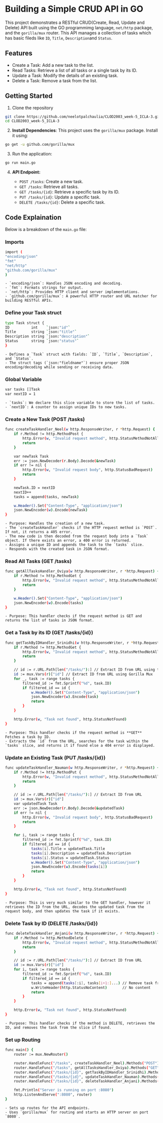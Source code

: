 ﻿# Building a Simple CRUD API in GO

This project demonstrates a RESTful CRUD(Create, Read, Update and Delete) API built using the GO programmimg language, `net/http` package, and the `gorilla/mux` router. This API manages a collection of tasks which has basic fileds like `ID`, `Title`, `Description`and `Status`.

## Features

- Create a Task: Add a new task to the list.
- Read Tasks: Retrieve a list of all tasks or a single task by its ID.
- Update a Task: Modify the details of an existing task.
- Delete a Task: Remove a task from the list.

## Getting Started

1. Clone the repository

```bash
git clone https://github.com/neelotpalchaulia/CLOD2003_week-5_ICLA-3.git
cd CLOD2003_week-5_ICLA-3
```

2. **Install Dependencies**: This project uses the `gorilla/mux` package. Install it using:

```bash
go get -u github.com/gorilla/mux
```

3. Run the application:

```bash
go run main.go
```

4. **API Endpoint:**

    - `POST /tasks`: Create a new task.
    - `GET /tasks`: Retrieve all tasks.
    - `GET /tasks/{id}`: Retrieve a specific task by its ID.
    - `PUT /tasks/{id}`: Update a specific task.
    - `DELETE /tasks/{id}`: Delete a specific task.

## Code Explaination

Below is a breakdown of the `main.go` file:

### Imports

```bash
import (
"encoding/json"
"fmt"
"net/http"
"github.com/gorilla/mux"
)
```

    - `encoding/json`: Handles JSON encoding and decoding.
    - `fmt`: Formats strings for output.
    - `net/http`: Provides HTTP client and server implementations.
    - `github.com/gorilla/mux`: A powerful HTTP router and URL matcher for building RESTful APIs.

### Define your Task struct

```bash
type Task struct {
ID          int    `json:"id"`
Title       string `json:"title"`
Description string `json:"description"`
Status      string `json:"status"`
}
```

    - Defines a `Task` struct with fields: `ID`, `Title`, `Description`, and `Status`.
    - The struct tags (`json:"fieldname"`) ensure proper JSON encoding/decoding while sending or receiving data.

### Global Variable

```bash
var tasks []Task
var nextID = 1
```

    - `tasks`: We declare this slice variable to store the list of tasks.
    - `nextID`: A counter to assign unique IDs to new tasks.

### Create a New Task (POST /tasks)

```bash
func createTaskHandler_Neel(w http.ResponseWriter, r *http.Request) {
    if r.Method != http.MethodPost {
        http.Error(w, "Invalid request method", http.StatusMethodNotAllowed)
        return
    }

    var newTask Task
    err := json.NewDecoder(r.Body).Decode(&newTask)
    if err != nil {
        http.Error(w, "Invalid request body", http.StatusBadRequest)
        return
    }

    newTask.ID = nextID
    nextID++
    tasks = append(tasks, newTask)

    w.Header().Set("Content-Type", "application/json")
    json.NewEncoder(w).Encode(newTask)
}
```

    - Purpose: Handles the creation of a new task.
    - The `createTaskHandler` checks if the HTTP request method is `POST`. If not, it returns a 405 error.
    - The new code is then decoded from the request body into a `Task` object. If there exists an error, a 400 error is returned.
    - Assigns a unique ID and appends the task to the `tasks` slice.
    - Responds with the created task in JSON format.

### Read All Tasks (GET /tasks)

```bash
func getAllTasksHandler_Oviya(w http.ResponseWriter, r *http.Request) {
    if r.Method != http.MethodGet {
        http.Error(w, "Invalid request method", http.StatusMethodNotAllowed)
        return
    }

    w.Header().Set("Content-Type", "application/json")
    json.NewEncoder(w).Encode(tasks)
}
```

    - Purpose: This handler checks if the request method is GET and returns the list of tasks in JSON format.

### Get a Task by its ID (GET /tasks/{id})

```bash
func getTaskByIDHandler_Srinidhi(w http.ResponseWriter, r *http.Request) {
    if r.Method != http.MethodGet {
        http.Error(w, "Invalid request method", http.StatusMethodNotAllowed)
        return
    }

    // id := r.URL.Path[len("/tasks/"):] // Extract ID from URL using the native method
    id := mux.Vars(r)["id"] // Extract ID from URL using Gorilla Mux
    for _, task := range tasks {
        filtered_id := fmt.Sprintf("%d", task.ID)
        if filtered_id == id {
            w.Header().Set("Content-Type", "application/json")
            json.NewEncoder(w).Encode(task)
            return
        }
    }

    http.Error(w, "Task not found", http.StatusNotFound)
}
```

    - Purpose: This handler checks if the request method is **GET** Fetches a task by ID.
    - Extracts the `id` from the URL, searches for the task within the `tasks` slice, and returns it if found else a 404 error is displayed.

### Update an Existing Task (PUT /tasks/{id})

```bash
func updateTaskHandler_Nauman(w http.ResponseWriter, r *http.Request) {
    if r.Method != http.MethodPut {
        http.Error(w, "Invalid request method", http.StatusMethodNotAllowed)
        return
    }

    // id := r.URL.Path[len("/tasks/"):] // Extract ID from URL
    id := mux.Vars(r)["id"]
    var updatedTask Task
    err := json.NewDecoder(r.Body).Decode(&updatedTask)
    if err != nil {
        http.Error(w, "Invalid request body", http.StatusBadRequest)
        return
    }

    for i, task := range tasks {
        filtered_id := fmt.Sprintf("%d", task.ID)
        if filtered_id == id {
            tasks[i].Title = updatedTask.Title
            tasks[i].Description = updatedTask.Description
            tasks[i].Status = updatedTask.Status
            w.Header().Set("Content-Type", "application/json")
            json.NewEncoder(w).Encode(tasks[i])
            return
        }
    }

    http.Error(w, "Task not found", http.StatusNotFound)
}
```

    - Purpose: This is very much similar to the GET handler, however it retrieves the ID from the URL, decodes the updated task from the request body, and then updates the task if it exists.

### Delete Task by ID (DELETE /tasks/{id})

```bash
func deleteTaskHandler_Anjani(w http.ResponseWriter, r *http.Request) {
    if r.Method != http.MethodDelete {
        http.Error(w, "Invalid request method", http.StatusMethodNotAllowed)
        return
    }

    // id := r.URL.Path[len("/tasks/"):] // Extract ID from URL
    id := mux.Vars(r)["id"]
    for i, task := range tasks {
        filtered_id := fmt.Sprintf("%d", task.ID)
        if filtered_id == id {
            tasks = append(tasks[:i], tasks[i+1:]...) // Remove task from slice
            w.WriteHeader(http.StatusNoContent)       // No content
            return
        }
    }

    http.Error(w, "Task not found", http.StatusNotFound)
}
```

    - Purpose: This handler checks if the method is DELETE, retrieves the ID, and removes the task from the slice if found.
### Set up Routing 

```bash
func main() {
    router := mux.NewRouter()

    router.HandleFunc("/tasks", createTaskHandler_Neel).Methods("POST")          // Handle POST /tasks
    router.HandleFunc("/tasks", getAllTasksHandler_Oviya).Methods("GET")         // Handle GET /tasks
    router.HandleFunc("/tasks/{id}", getTaskByIDHandler_Srinidhi).Methods("GET") // Handle GET /tasks/{id}
    router.HandleFunc("/tasks/{id}", updateTaskHandler_Nauman).Methods("PUT")    // Handle PUT /tasks/{id}
    router.HandleFunc("/tasks/{id}", deleteTaskHandler_Anjani).Methods("DELETE") // Handle DELETE /tasks/{id}

    fmt.Println("Server is running on port :8080")
    http.ListenAndServe(":8080", router)
}
```

    - Sets up routes for the API endpoints.
    - Uses `gorilla/mux` for routing and starts an HTTP server on port `8080`.
